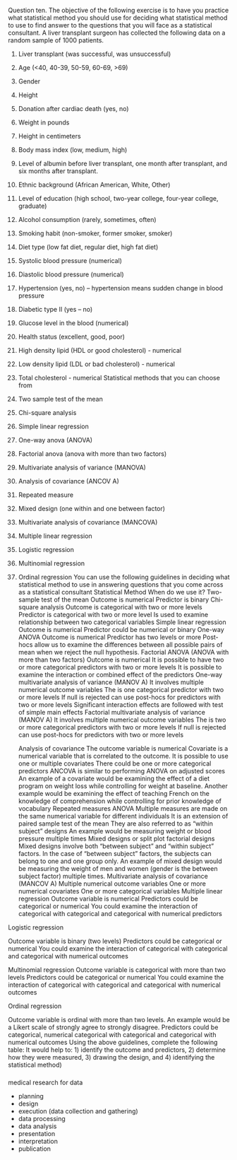 


Question ten. The objective of the following exercise is to have you practice what statistical method you should use for deciding what statistical method to use to find answer to the questions that you will face as a statistical consultant.
A liver transplant surgeon has collected the following data on a random sample of 1000 patients.
1. Liver transplant (was successful, was unsuccessful)
2. Age (<40, 40-39, 50-59, 60-69, >69)
3. Gender
4. Height
5. Donation after cardiac death (yes, no)
6. Weight in pounds
7. Height in centimeters
8. Body mass index (low, medium, high)
9. Level of albumin before liver transplant, one month after transplant, and six months after
transplant.
10. Ethnic background (African American, White, Other)
11. Level of education (high school, two-year college, four-year college, graduate)
12. Alcohol consumption (rarely, sometimes, often)
13. Smoking habit (non-smoker, former smoker, smoker)
14. Diet type (low fat diet, regular diet, high fat diet)
15. Systolic blood pressure (numerical)
16. Diastolic blood pressure (numerical)
17. Hypertension (yes, no) – hypertension means sudden change in blood pressure
18. Diabetic type II (yes – no)
19. Glucose level in the blood (numerical)
20. Health status (excellent, good, poor)
21. High density lipid (HDL or good cholesterol) - numerical
22. Low density lipid (LDL or bad cholesterol) - numerical
23. Total cholesterol - numerical
Statistical methods that you can choose from
1. Two sample test of the mean
2. Chi-square analysis
3. Simple linear regression
4. One-way anova (ANOVA)
5. Factorial anova (anova with more than two factors)
6. Multivariate analysis of variance (MANOVA)
7. Analysis of covariance (ANCOV A)
8. Repeated measure
9. Mixed design (one within and one between factor)
10. Multivariate analysis of covariance (MANCOVA)
11. Multiple linear regression
12. Logistic regression
13. Multinomial regression
14. Ordinal regression
You can use the following guidelines in deciding what statistical method to use in answering questions that you come across as a statistical consultant
     Statistical Method
      When do we use it?
    Two-sample test of the mean
    Outcome is numerical Predictor is binary
    Chi-square analysis
 Outcome is categorical with two or more levels
Predictor is categorical with two or more level Is used to examine relationship between two categorical variables
     Simple linear regression
      Outcome is numerical
Predictor could be numerical or binary
    One-way ANOVA
 Outcome is numerical
Predictor has two levels or more
Post-hocs allow us to examine the differences between all possible pairs of mean when we reject the null hypothesis.
     Factorial ANOVA (ANOVA with more than two factors)
      Outcome is numerical
It is possible to have two or more categorical predictors with two or more levels
It is possible to examine the interaction or combined effect of the predictors
    One-way multivariate analysis of variance (MANOV A)
 It involves multiple numerical outcome variables
The is one categorical predictor with two or more levels
If null is rejected can use post-hocs for predictors with two or more levels Significant interaction effects are followed with test of simple main effects
     Factorial multivariate analysis of variance (MANOV A)
   It involves multiple numerical outcome variables
The is two or more categorical predictors with two or more levels
If null is rejected can use post-hocs for predictors with two or more levels
             
     Analysis of covariance
   The outcome variable is numerical
Covariate is a numerical variable that is correlated to the outcome. It is possible to use one or multiple covariates
There could be one or more categorical predictors
ANCOVA is similar to performing ANOVA on adjusted scores
An example of a covariate would be examining the effect of a diet program on weight loss while controlling for weight at baseline.
Another example would be examining the effect of teaching French on the knowledge of comprehension while controlling for prior knowledge of vocabulary
     Repeated measures ANOVA
      Multiple measures are made on the same numerical variable for different individuals It is an extension of paired sample test of the mean
They are also referred to as “within subject” designs
An example would be measuring weight or blood pressure multiple times
    Mixed designs or split plot factorial designs
 Mixed designs involve both “between subject” and “within subject” factors.
In the case of “between subject” factors, the subjects can belong to one and one group only. An example of mixed design would be measuring the weight of men and women (gender is the between subject factor) multiple times.
     Multivariate analysis of covariance (MANCOV A)
      Multiple numerical outcome variables One or more numerical covariates One or more categorical variables
    Multiple linear regression
 Outcome variable is numerical
Predictors could be categorical or numerical You could examine the interaction of categorical with categorical and categorical with numerical predictors
             
 Logistic regression  Outcome variable is binary (two levels) Predictors could be categorical or numerical You could examine the interaction of categorical with categorical and categorical with numerical outcomes Multinomial regressionOutcome variable is categorical with more than two levels
Predictors could be categorical or numerical You could examine the interaction of categorical with categorical and categorical with numerical outcomes Ordinal regression  Outcome variable is ordinal with more than two levels. An example would be a Likert scale of strongly agree to strongly disagree. Predictors could be categorical, numerical categorical with categorical and categorical with numerical outcomes Using the above guidelines, complete the following table: It would help to: 1) identify the outcome and predictors, 2) determine how they were measured, 3) drawing the design, and 4) identifying the statistical method)
 
 
 




### 

medical research for data 

- planning
- design 
- execution (data collection and gathering)
- data processing
- data analysis
- presentation 
- interpretation 
- publication  